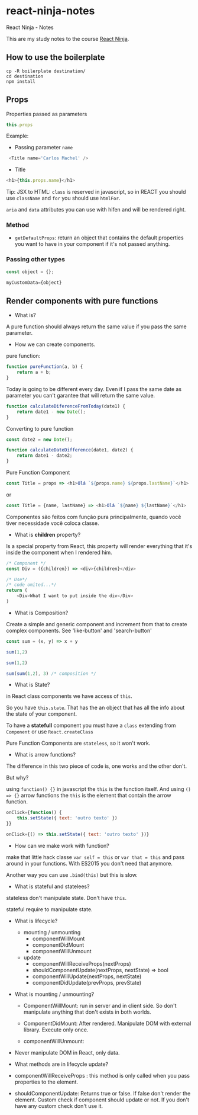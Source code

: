 # react-ninja-notes
React Ninja - Notes


This are my study notes to the course [React Ninja](https://www.udemy.com/curso-reactjs-ninja).

## How to use the boilerplate

```
cp -R boilerplate destination/
cd destination
npm install 
```

## Props

Properties passed as parameters

```js
this.props
```

Example:

- Passing parameter `name`

```js
 <Title name='Carlos Machel' />
```

- Title 

```js
<h1>{this.props.name}</h1>
```


Tip: JSX to HTML: `class` is reserved in javascript, so in REACT you should use `className` and `for` you should use `htmlFor`.

`aria` and `data` attributes you can use with hifen and will be rendered right.

### Method


- `getDefaultProps`: return an object that contains the default properties you want to have in your component if it's not passed anything. 

### Passing other types

```js
const object = {};

myCustomData={object}
```

## Render components with pure functions

- What is?

A pure function should always return the same value if you pass the same parameter.

- How we can create components.


pure function: 
```js
function pureFunction(a, b) {
    return a + b;
}
```

Today is going to be different every day. Even if I pass the same date as parameter you can't garantee that will return the same value.

```js
function calculateDiferenceFromToday(date1) {
    return date1 - new Date();
}
```

Converting to pure function

```js
const date2 = new Date();

function calculateDateDifference(date1, date2) {
    return date1 - date2;
}
```

Pure Function Component 

```js
const Title = props => <h1>Olá `${props.name} ${props.lastName}`</h1>
```

or


```js
const Title = {name, lastName} => <h1>Olá `${name} ${lastName}`</h1>
```

Componentes são feitos com função pura principalmente, quando vocẽ tiver necessidade você coloca classe.

- What is **children** property?

Is a special property from React, this property will render everything that it's inside the component when I rendered him.


```js
/* Component */
const Div = ({children}) => <div>{children}</div>

/* Use*/
/* code omited...*/
return (
    <Div>What I want to put inside the div</Div>
)
```

- What is Composition?

Create a simple and generic component and increment from that to create complex components. See 'like-button' and 'search-button'

```js
const sum = (x, y) => x + y

sum(1,2)

sum(1,2)

sum(sum(1,2), 3) /* composition */
```

- What is State?

in React class components we have access of `this`. 

So you have `this.state`. That has the an object that has all the info about the state of your component.

To have a **statefull** component you must have a `class` extending from `Component` or use `React.createClass`

Pure Function Components are `stateless`, so it won't work.

- What is arrow functions?


The difference in this two piece of code is, one works and the other don't. 

But why? 

using `function() {}` in javascript the `this` is the function itself. And using `() => {}` arrow functions the `this` is the element that contain the arrow function. 

```js
onClick={function() {
    this.setState({ text: 'outro texto' })
}}
```

```js
onClick={() => this.setState({ text: 'outro texto' })}
```

- How can we make work with function? 

make that little hack classe `var self = this` or `var that = this` and pass around in your functions. With ES2015 you don't need that anymore.

Another way you can use `.bind(this)` but this is slow. 

- What is stateful and statelees?

stateless don't manipulate state. Don't have `this`. 

stateful require to manipulate state.

- What is lifecycle?

    - mounting / unmounting
        - componentWillMount
        - componentDidMount
        - componentWillUnmount
    - update
        - componentWillReceiveProps(nextProps)            
        - shouldComponentUpdate(nextProps, nextState) => bool
        - componentWillUpdate(nextProps, nextState)
        - componentDidUpdate(prevProps, prevState)

- What is mounting / unmounting?

    - ComponentWillMount: 
    run in server and in client side. So don't manipulate anything that don't exists in both worlds.

    - ComponentDidMount: After rendered. Manipulate DOM with external library. Execute only once.

    - componentWillUnmount: 

- Never manipulate DOM in React, only data.

- What methods are in lifecycle update?

- componentWillReceiveProps : this method is only called when you pass properties to the element.

- shouldComponentUpdate: Returns true or false. If false don't render the element. Custom check if component should update or not. If you don't have any custom check don't use it.

